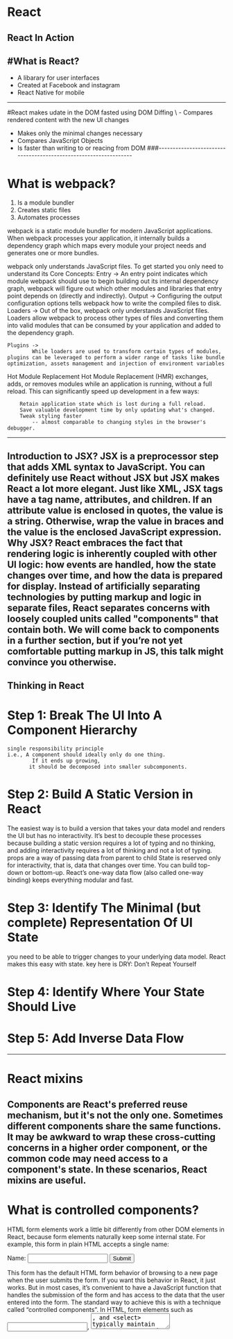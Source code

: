 # React
React In Action 
-
#What is React? 
-
  - A libarary for user interfaces  
  - Created at Facebook and instagram  
  - React Native for mobile  
----------------------------------------------------------------
#React makes udate in the DOM fasted using DOM Diffing 
\ - Compares rendered content with the new UI changes
  - Makes only the minimal changes necessary 
  - Compares JavaScript Objects
  - Is faster than writing to or reacing from DOM 
###-----------------------------------------------------------------
# What is webpack?

1) Is a module bundler
2) Creates static files
3) Automates processes

webpack is a static module bundler for modern JavaScript applications. When webpack processes your application, it internally builds a dependency graph which maps every module your project needs and generates one or more bundles.

webpack only understands JavaScript files. 
To get started you only need to understand its Core Concepts:
	Entry -> 
			An entry point indicates which module webpack should use to begin building out its internal dependency graph, 
			webpack will figure out which other modules and libraries that entry point depends on (directly and indirectly).
	Output -> 
			Configuring the output configuration options tells webpack how to write the compiled files to disk. 
	Loaders ->
			Out of the box, webpack only understands JavaScript files. Loaders allow webpack to process other types of files and converting them into valid modules that can be consumed by your application and added to the dependency graph.
	
	Plugins -> 
			While loaders are used to transform certain types of modules, plugins can be leveraged to perform a wider range of tasks like bundle optimization, assets management and injection of environment variables

Hot Module Replacement
	Hot Module Replacement (HMR) exchanges, adds, or removes modules while an application is running, without a full reload. This can significantly speed up development in a few ways:

		Retain application state which is lost during a full reload.
		Save valuable development time by only updating what's changed.
		Tweak styling faster 
			-- almost comparable to changing styles in the browser's debugger.
-----------------------------------------------------------------
Introduction to JSX?
JSX is a preprocessor step that adds XML syntax to JavaScript. 
You can definitely use React without JSX but JSX makes React a lot more elegant.
Just like XML, JSX tags have a tag name, attributes, and children. 
If an attribute value is enclosed in quotes, the value is a string. Otherwise, 
wrap the value in braces and the value is the enclosed JavaScript expression.
Why JSX?
React embraces the fact that rendering logic is inherently coupled with other
 UI logic: how events are handled, 
 how the state changes over time, 
 and how the data is prepared for display.
Instead of artificially separating technologies by putting markup and logic in separate files, React separates concerns with loosely coupled units called "components" that contain both. 
We will come back to components in a further section, but if you’re not yet comfortable putting markup in JS, this talk might convince you otherwise.
-----------------------------------------------------------------
Thinking in React
-----------------------------------------------------------------
# Step 1: Break The UI Into A Component Hierarchy
	single responsibility principle
	i.e., A component should ideally only do one thing. 
	        If it ends up growing, 
	       it should be decomposed into smaller subcomponents.

# Step 2: Build A Static Version in React
The easiest way is to build a version that takes your data model and renders the UI but has no interactivity. 
It’s best to decouple these processes because building a static version requires a lot of typing and no thinking, and adding interactivity requires a lot of thinking and not a lot of typing. 
props are a way of passing data from parent to child
State is reserved only for interactivity, that is, data that changes over time. 
You can build top-down or bottom-up. 
React’s one-way data flow (also called one-way binding) keeps everything modular and fast.

# Step 3: Identify The Minimal (but complete) Representation Of UI State
you need to be able to trigger changes to your underlying data model. React makes this easy with state.
key here is DRY: Don’t Repeat Yourself

# Step 4: Identify Where Your State Should Live

# Step 5: Add Inverse Data Flow
--------------------------------------------------------------
# React mixins
Components are React's preferred reuse mechanism, but it's not the only one. Sometimes different components share the same functions. It may be awkward to wrap these cross-cutting concerns in a higher order component, or the common code may need access to a component's state. In these scenarios, React mixins are useful.
-------------------------------------------------------------
# What is controlled components?

HTML form elements work a little bit differently from other DOM elements in React, because form elements naturally keep some internal state. For example, this form in plain HTML accepts a single name:
<form>
  <label>
    Name:
    <input type="text" name="name" />
  </label>
  <input type="submit" value="Submit" />
</form>
This form has the default HTML form behavior of browsing to a new page when the user submits the form. If you want this behavior in React, it just works. But in most cases, it’s convenient to have a JavaScript function that handles the submission of the form and has access to the data that the user entered into the form. The standard way to achieve this is with a technique called “controlled components”.
In HTML, form elements such as <input>, <textarea>, and <select> typically maintain their own state and update it based on user input. In React, mutable state is typically kept in the state property of components, and only updated with setState().
	
----------------------------------------------------------
# Ref
In most cases, we recommend using controlled components to implement forms. In a controlled component, form data is handled by a React component. The alternative is uncontrolled components, where form data is handled by the DOM itself.
To write an uncontrolled component, instead of writing an event handler for every state update, you can use a ref to get form values from the DOM.
